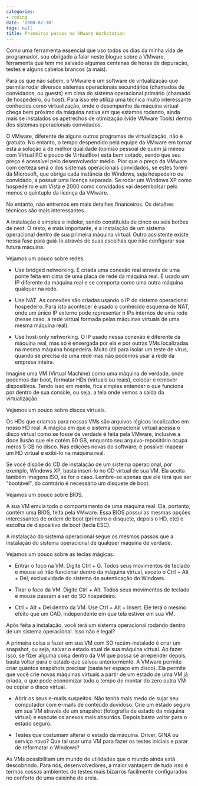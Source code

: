 ```yaml
---
categories:
- coding
date: '2008-07-10'
tags: null
title: Primeiros passos no VMware Workstation
---
```


Como uma ferramenta essencial que uso todos os dias da minha vida de programador, sou obrigado a falar neste blogue sobre a VMware, ferramenta que tem me salvado algumas centenas de horas de depuração, testes e alguns cabelos brancos (a mais).

Para os que não sabem, o VMware é um software de virtualização que permite rodar diversos sistemas operacionais secundários (chamados de convidados, ou guests) em cima do sistema operacional primário (chamado de hospedeiro, ou host). Para isso ele utiliza uma técnica muito interessante conhecida como virtualização, onde o desempenho da máquina virtual chega bem próximo da máquina nativa em que estamos rodando, ainda mais se instalados os apetrechos de otimização (vide VMware Tools) dentro dos sistemas operacionais convidados.

O VMware, diferente de alguns outros programas de virtualização, não é gratuito. No entanto, o tempo despendido pela equipe da VMware em tornar esta a solução a de melhor qualidade (opinião pessoal de quem já mexeu com Virtual PC e pouco de VirtualBox) está bem cotado, sendo que seu preço é acessível pelo desenvolvedor médio. Pior que o preço da VMware com certeza será o dos sistemas operacionais convidados, se estes forem da Microsoft, que obriga cada instância do Windows, seja hospedeiro ou convidado, a possuir uma licença separada. Se rodar um Windows XP como hospedeiro e um Vista e 2000 como convidados vai desembolsar pelo menos o quíntuplo da licença da VMware.

No entanto, não entremos em mais detalhes financeiros. Os detalhes técnicos são mais interessantes.

A instalação é simples e indolor, sendo constituída de cinco ou seis botões de next. O resto, e mais importante, é a instalação de um sistema operacional dentro de sua primeira máquina virtual. Outro assistente existe nessa fase para guiá-lo através de suas escolhas que irão configurar sua futura máquina.

Vejamos um pouco sobre redes.

 - Use bridged networking. É criada uma conexão real através de uma ponte feita em cima de uma placa de rede da máquina real. É usado um IP diferente da máquina real e se comporta como uma outra máquina qualquer na rede.

 - Use NAT. As conexões são criadas usando o IP do sistema operacional hospedeiro. Para isto acontecer é usado o conhecido esquema de NAT, onde um único IP externo pode representar n IPs internos de uma rede (nesse caso, a rede virtual formada pelas máquinas virtuais de uma mesma máquina real).

 - Use host-only networking. O IP usado nessa conexão é diferente da máquina real, mas só é enxergada por ela e por outras VMs localizadas na mesma máquina hospedeira. Muito útil para isolar um teste de vírus, quando se precisa de uma rede mas não podemos usar a rede da empresa inteira.

Imagine uma VM (Virtual Machine) como uma máquina de verdade, onde podemos dar boot, formatar HDs (virtuais ou reais), colocar e remover dispositivos. Tendo isso em mente, fica simples entender o que funciona por dentro de sua console, ou seja, a tela onde vemos a saída da virtualização.

Vejamos um pouco sobre discos virtuais.

Os HDs que criamos para nossas VMs são arquivos lógicos localizados em nosso HD real. A mágica em que o sistema operacional virtual acessa o disco virtual como se fosse de verdade é feita pela VMware, inclusive a doce ilusão que ele cotém 80 GB, enquanto seu arquivo-repositório ocupa meros 5 GB no disco. Nas edições novas do software, é possível mapear um HD virtual e exibi-lo na máquina real.

Se você dispõe do CD de instalação de um sistema operacional, por exemplo, Windows XP, basta inseri-lo no CD virtual de sua VM. Ela aceita também imagens ISO, se for o caso. Lembre-se apenas que ele terá que ser "bootável", do contrário é necessário um disquete de boot.

Vejamos um pouco sobre BIOS.

A sua VM emula todo o comportamento de uma máquina real. Ela, portanto, contém uma BIOS, feita pela VMware. Essa BIOS possui as mesmas opções interessantes de ordem de boot (primeiro o disquete, depois o HD, etc) e escolha de dispositivo de boot (tecla ESC).

A instalação do sistema operacional segue os mesmos passos que a instalação do sistema operacional de qualquer máquina de verdade.

Vejamos um pouco sobre as teclas mágicas.

 - Entrar o foco na VM. Digite Ctrl + G. Todos seus movimentos de teclado e mouse só irão funcionar dentro da máquina virtual, exceto o Ctrl + Alt + Del, exclusividade do sistema de autenticação do Windows.

 - Tirar o foco da VM. Digite Ctrl + Alt. Todos seus movimentos de teclado e mouse passam a ser do SO hospedeiro.

 - Ctrl + Alt + Del dentro da VM. Use Ctrl + Alt + Insert. Ele terá o mesmo efeito que um CAD, independente em que tela estiver em sua VM.

Após feita a instalação, você terá um sistema operacional rodando dentro de um sistema operacional. Isso não é legal?

A primeira coisa a fazer em sua VM com SO recém-instalado é criar um snapshot, ou seja, salvar o estado atual de sua máquina virtual. Ao fazer isso, se fizer alguma coisa dentro da VM que possa se arrepender depois, basta voltar para o estado que salvou anteriormente. A VMware permite criar quantos snapshots precisar (basta ter espaço em disco). Ela permite que você crie novas máquinas virtuais a partir de um estado de uma VM já criada, o que pode economizar todo o tempo de montar do zero outra VM ou copiar o disco virtual.

 - Abrir os seus e-mails suspeitos. Não tenha mais medo de sujar seu computador com e-mails de conteúdo duvidoso. Crie um estado seguro em sua VM através de um snapshot (fotografia de estado da máquina virtual) e execute os anexos mais absurdos. Depois basta voltar para o estado seguro.

 - Testes que costumam alterar o estado da máquina. Driver, GINA ou serviço novo? Que tal usar uma VM para fazer os testes iniciais e parar de reformatar o Windows?

As VMs possibilitam um mundo de utilidades que o mundo ainda está descobrindo. Para nós, desenvolvedores, a maior vantagem de tudo isso é termos nossos ambientes de testes mais bizarros facilmente configurados no conforto de uma caixinha de areia.